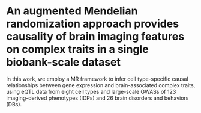 # An augmented Mendelian randomization approach provides causality of brain imaging features on complex traits in a single biobank-scale dataset
In this work, we employ a MR framework to infer cell type-specific causal relationships between gene expression and brain-associated complex traits, using eQTL data from eight cell types and large-scale GWASs of 123 imaging-derived phenotypes (IDPs) and 26 brain disorders and behaviors (DBs). 
